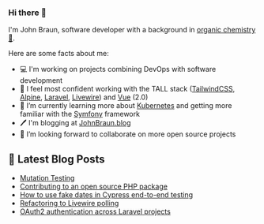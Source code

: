 ### Hi there 👋

I'm John Braun, software developer with a background in [organic chemistry 🧪](https://johnbraun.blog/about).

Here are some facts about me:
- 💻 I'm working on projects combining DevOps with software development
- 🔭 I feel most confident working with the TALL stack ([TailwindCSS](https://tailwindcss.com/), [Alpine](https://github.com/alpinejs/alpine/), [Laravel](https://laravel.com/), [Livewire](https://laravel-livewire.com/)) and [Vue](https://vuejs.org/) (2.0)
- 🌱 I’m currently learning more about [Kubernetes](https://kubernetes.io/) and getting more familiar with the [Symfony](https://symfony.com/) framework
- 🖊️ I'm blogging at [JohnBraun.blog](https://johnbraun.blog)
- 👯 I’m looking forward to collaborate on more open source projects

## 📩 Latest Blog Posts
<!-- BLOG-POST-LIST:START -->
- [Mutation Testing](https://johnbraun.blog/posts/mutation-testing)
- [Contributing to an open source PHP package](https://johnbraun.blog/posts/contributing-to-a-PHP-package)
- [How to use fake dates in Cypress end-to-end testing](https://johnbraun.blog/posts/fake-dates-in-end-to-end-browser-tests)
- [Refactoring to Livewire polling](https://johnbraun.blog/posts/refactoring-to-livewire-polling)
- [OAuth2 authentication across Laravel projects](https://johnbraun.blog/posts/oauth2-authentication-across-laravel-projects)
<!-- BLOG-POST-LIST:END -->
